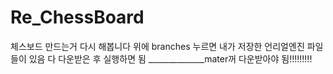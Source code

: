 # Re_ChessBoard
체스보드 만드는거 다시 해봅니다
위에 branches 누르면 내가 저장한 언리얼엔진 파일들이 있음
다 다운받은 후 실행하면 됨
______________mater꺼 다운받아야 됨!!!!!!!!!
